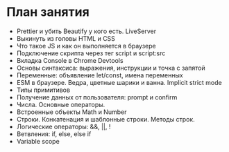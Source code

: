 # План занятия

- Prettier и убить Beautify у кого есть. LiveServer
- Выкинуть из головы HTML и CSS
- Что такое JS и как он выполняется в браузере
- Подключение скрипта через тег script и script:src
- Вкладка Console в Chrome Devtools
- Основы синтаксиса: выражения, инструкции и точка с запятой
- Переменные: объявление let/const, имена переменных
- ESM в браузере. Ведра, цветные шарики и ванна. Implicit strict mode
- Типы примитивов
- Получение данных от пользователя: prompt и confirm
- Числа. Основные операторы.
- Встроенные объекты Math и Number
- Строки. Конкатенация и шаблонные строки. Методы строк.
- Логические операторы: &&, ||, !
- Ветвления: if, else, else if
- Variable scope
